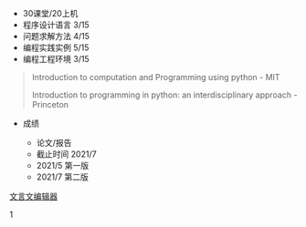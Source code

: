 - 30课堂/20上机
- 程序设计语言 3/15
- 问题求解方法 4/15
- 编程实践实例 5/15
- 编程工程环境 3/15

>Introduction to computation and Programming using python - MIT
>
>Introduction to programming in python: an interdisciplinary approach - Princeton

- 成绩

  - 论文/报告
  - 截止时间 2021/7
  - 2021/5 第一版
  - 2021/7 第二版

[文言文编辑器](http://github.com/LingDong-/wenyan-lang)

1

